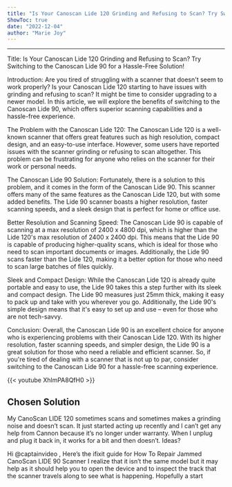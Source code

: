 ```yaml
---
title: "Is Your Canoscan Lide 120 Grinding and Refusing to Scan? Try Switching to the Canoscan Lide 90 for a Hassle-Free Solution!"
ShowToc: true 
date: "2022-12-04"
author: "Marie Joy"
---
```

*****
Title: Is Your Canoscan Lide 120 Grinding and Refusing to Scan? Try Switching to the Canoscan Lide 90 for a Hassle-Free Solution!

Introduction:
Are you tired of struggling with a scanner that doesn't seem to work properly? Is your Canoscan Lide 120 starting to have issues with grinding and refusing to scan? It might be time to consider upgrading to a newer model. In this article, we will explore the benefits of switching to the Canoscan Lide 90, which offers superior scanning capabilities and a hassle-free experience.

The Problem with the Canoscan Lide 120:
The Canoscan Lide 120 is a well-known scanner that offers great features such as high resolution, compact design, and an easy-to-use interface. However, some users have reported issues with the scanner grinding or refusing to scan altogether. This problem can be frustrating for anyone who relies on the scanner for their work or personal needs.

The Canoscan Lide 90 Solution:
Fortunately, there is a solution to this problem, and it comes in the form of the Canoscan Lide 90. This scanner offers many of the same features as the Canoscan Lide 120, but with some added benefits. The Lide 90 scanner boasts a higher resolution, faster scanning speeds, and a sleek design that is perfect for home or office use.

Better Resolution and Scanning Speed:
The Canoscan Lide 90 is capable of scanning at a max resolution of 2400 x 4800 dpi, which is higher than the Lide 120's max resolution of 2400 x 2400 dpi. This means that the Lide 90 is capable of producing higher-quality scans, which is ideal for those who need to scan important documents or images. Additionally, the Lide 90 scans faster than the Lide 120, making it a better option for those who need to scan large batches of files quickly.

Sleek and Compact Design:
While the Canoscan Lide 120 is already quite portable and easy to use, the Lide 90 takes this a step further with its sleek and compact design. The Lide 90 measures just 25mm thick, making it easy to pack up and take with you wherever you go. Additionally, the Lide 90's simple design means that it's easy to set up and use – even for those who are not tech-savvy.

Conclusion:
Overall, the Canoscan Lide 90 is an excellent choice for anyone who is experiencing problems with their Canoscan Lide 120. With its higher resolution, faster scanning speeds, and simpler design, the Lide 90 is a great solution for those who need a reliable and efficient scanner. So, if you're tired of dealing with a scanner that is not up to par, consider switching to the Canoscan Lide 90 for a hassle-free scanning experience.

{{< youtube XhlmPA8QfH0 >}} 



## Chosen Solution
 My CanoScan LIDE 120 sometimes scans and sometimes makes a grinding noise and doesn’t scan. It just started acting up recently and I can’t get any help from Cannon because it’s no longer under warranty. When I unplug and plug it back in, it works for a bit and then doesn’t. Ideas?

 Hi @captainvideo ,
Here’s the ifixit guide for How To Repair Jammed CanoScan LIDE 90 Scanner
I realize that it isn’t the same model but it may help as it should help you to open the device and to inspect the track that the scanner travels along to see what is happening.
Hopefully a start




